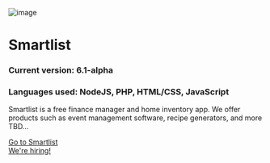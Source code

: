 ![image](https://user-images.githubusercontent.com/77016441/166165813-d8f96fd9-4852-4718-843d-0fe682277e52.png)
# Smartlist
### Current version: 6.1-alpha
### Languages used: NodeJS, PHP, HTML/CSS, JavaScript
Smartlist is a free finance manager and home inventory app. We offer products such as event management software, recipe generators, and more TBD...

<a href="http://smartlist.ga/?utm_source=GitHub)">Go to Smartlist</a> <br>
<a href="http://smartlist.ga/join?utm_source=GitHub">We're hiring!</a>
